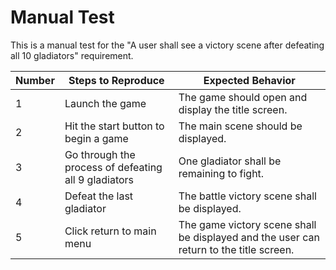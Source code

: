 # Manual Test

This is a manual test for the "A user shall see a victory scene after defeating all 10 gladiators" requirement.

| Number | Steps to Reproduce | Expected Behavior |
|--------|--------------------|-------------------|
|      1 | Launch the game | The game should open and display the title screen. |
|      2 | Hit the start button to begin a game | The main scene should be displayed. |
|      3 | Go through the process of defeating all 9 gladiators | One gladiator shall be remaining to fight. |
|      4 | Defeat the last gladiator| The battle victory scene shall be displayed. |
|      5 | Click return to main menu| The game victory scene shall be displayed and the user can return to the title screen. |